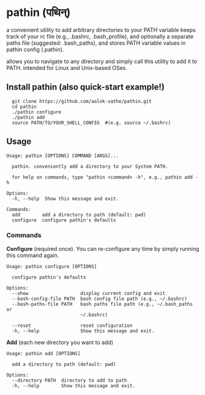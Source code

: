 # pathin (पथिन्)

a convenient utility to add arbitrary directories to your PATH variable
keeps track of your rc file (e.g., .bashrc, .bash_profile), 
and optionally a separate paths file (suggested: .bash_paths), 
and stores PATH variable values in pathin config (.pathin).

allows you to navigate to any directory and simply call this utility to add it to PATH.
intended for Linux and Unix-based OSes.



## Install pathin (also quick-start example!)

```
  git clone https://github.com/aalok-sathe/pathin.git
  cd pathin
  ./pathin configure
  ./pathin add
  source PATH/TO/YOUR_SHELL_CONFIG  #(e.g. source ~/.bashrc)
```


## Usage

```
Usage: pathin [OPTIONS] COMMAND [ARGS]...

  pathin. conveniently add a directory to your System PATH.

  for help on commands, type "pathin <command> -h", e.g., pathin add -h

Options:
  -h, --help  Show this message and exit.

Commands:
  add        add a directory to path (default: pwd)
  configure  configure pathin's defaults
  ```
  
### Commands

**Configure** (required once). You can re-configure any time by simply running this command again.

```
Usage: pathin configure [OPTIONS]

  configure pathin's defaults

Options:
  --show                   display current config and exit
  --bash-config-file PATH  bash config file path (e.g., ~/.bashrc)
  --bash-paths-file PATH   bash paths file path (e.g., ~/.bash_paths or
                           ~/.bashrc)

  --reset                  reset configuration
  -h, --help               Show this message and exit.
```

**Add** (each new directory you want to add)
```
Usage: pathin add [OPTIONS]

  add a directory to path (default: pwd)

Options:
  --directory PATH  directory to add to path
  -h, --help        Show this message and exit.
```
